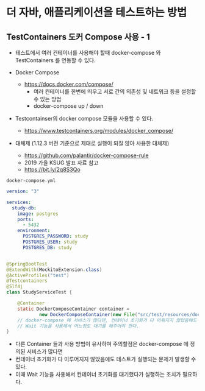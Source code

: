 # 더 자바, 애플리케이션을 테스트하는 방법

## TestContainers 도커 Compose 사용 - 1
- 테스트에서 여러 컨테이너를 사용해야 할때 docker-compose 와 TestContainers 를 연동할 수 있다.

- Docker Compose
  - https://docs.docker.com/compose/
    - 여러 컨테이너를 한번에 띄우고 서로 간의 의존성 및 네트워크 등을 설정할 수 있는 방법
    - docker-compose up / down

- Testcontainser의 docker compose 모듈을 사용할 수 있다.
    - https://www.testcontainers.org/modules/docker_compose/

- 대체제 (1.12.3 버전 기준으로 제대로 실행이 되질 않아 사용한 대체제)
    - https://github.com/palantir/docker-compose-rule
    - 2019 가을 KSUG 발표 자료 참고
    - https://bit.ly/2q8S3Qo


`docker-compose.yml`

```yaml
version: "3"

services:
  study-db:
    image: postgres
    ports:
      - 5432
    environment:
      POSTGRES_PASSWORD: study
      POSTGRES_USER: study
      POSTGRES_DB: study
```
    
```java

@SpringBootTest
@ExtendWith(MockitoExtension.class)
@ActiveProfiles("test")
@Testcontainers
@Slf4j
class StudyServiceTest {

	@Container
	static DockerComposeContainer container =
			new DockerComposeContainer(new File("src/test/resources/docker-compose.yml"));
	// docker-compose 에 서비스가 많다면, 컨테이너 초기화가 다 이뤄지지 않았음애도 테스트가 실행되는 문제가 있음
	// Wait 기능을 사용해서 어느정도 대기를 해주어야 한다.
}
```
- 다른 Container 들과 사용 방법이 유사하며 주의할점은 docker-compose 에 정의된 서비스가 많다면
- 컨테이너 초기화가 다 이루어지지 않았음에도 테스트가 실행되는 문제가 발생할 수 있다.
- 이때 Wait 기능을 사용해서 컨테이너 초기화를 대기했다가 실행하는 조치가 필요하다.